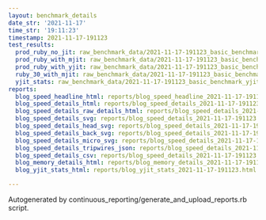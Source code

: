 ```yaml
---
layout: benchmark_details
date_str: '2021-11-17'
time_str: '19:11:23'
timestamp: 2021-11-17-191123
test_results:
  prod_ruby_no_jit: raw_benchmark_data/2021-11-17-191123_basic_benchmark_prod_ruby_no_jit.json
  prod_ruby_with_mjit: raw_benchmark_data/2021-11-17-191123_basic_benchmark_prod_ruby_with_mjit.json
  prod_ruby_with_yjit: raw_benchmark_data/2021-11-17-191123_basic_benchmark_prod_ruby_with_yjit.json
  ruby_30_with_mjit: raw_benchmark_data/2021-11-17-191123_basic_benchmark_ruby_30_with_mjit.json
  yjit_stats: raw_benchmark_data/2021-11-17-191123_basic_benchmark_yjit_stats.json
reports:
  blog_speed_headline_html: reports/blog_speed_headline_2021-11-17-191123.html
  blog_speed_details_html: reports/blog_speed_details_2021-11-17-191123.html
  blog_speed_details_raw_details_html: reports/blog_speed_details_2021-11-17-191123.raw_details.html
  blog_speed_details_svg: reports/blog_speed_details_2021-11-17-191123.svg
  blog_speed_details_head_svg: reports/blog_speed_details_2021-11-17-191123.head.svg
  blog_speed_details_back_svg: reports/blog_speed_details_2021-11-17-191123.back.svg
  blog_speed_details_micro_svg: reports/blog_speed_details_2021-11-17-191123.micro.svg
  blog_speed_details_tripwires_json: reports/blog_speed_details_2021-11-17-191123.tripwires.json
  blog_speed_details_csv: reports/blog_speed_details_2021-11-17-191123.csv
  blog_memory_details_html: reports/blog_memory_details_2021-11-17-191123.html
  blog_yjit_stats_html: reports/blog_yjit_stats_2021-11-17-191123.html

---
```

Autogenerated by continuous_reporting/generate_and_upload_reports.rb script.
